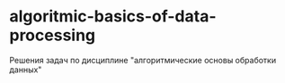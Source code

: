 # algoritmic-basics-of-data-processing
Решения задач по дисциплине "алгоритмические основы обработки данных"
